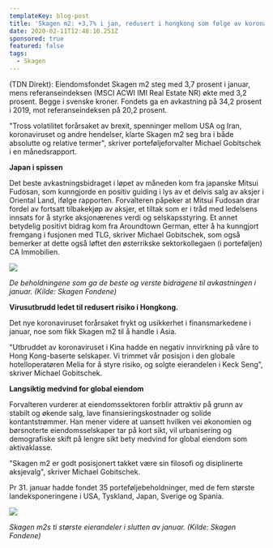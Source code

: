 ```yaml
---
templateKey: blog-post
title: 'Skagen m2: +3,7% i jan, redusert i hongkong som følge av koronavirus'
date: 2020-02-11T12:48:10.251Z
sponsored: true
featured: false
tags:
  - Skagen
---
```

(TDN Direkt): Eiendomsfondet Skagen m2 steg med 3,7 prosent i januar, mens referanseindeksen (MSCI ACWI IMI Real Estate NR) økte med 3,2 prosent. Begge i svenske kroner. Fondets ga en avkastning på 34,2 prosent i 2019, mot referanseindeksen på 20,2 prosent.



"Tross volatilitet forårsaket av brexit, spenninger mellom USA og Iran, koronaviruset og andre hendelser, klarte Skagen m2 seg bra i både absolutte og relative termer", skriver porteføljeforvalter Michael Gobitschek i en månedsrapport.



**Japan i spissen**



Det beste avkastningsbidraget i løpet av måneden kom fra japanske Mitsui Fudosan, som kunngjorde en positiv guiding i lys av et delvis salg av aksjer i Oriental Land, ifølge rapporten. Forvalteren påpeker at Mitsui Fudosan drar fordel av fortsatt tilbakekjøp av aksjer, et tiltak som er i tråd med ledelsens innsats for å styrke aksjonærenes verdi og selskapsstyring. Et annet betydelig positivt bidrag kom fra Aroundtown German, etter å ha kunngjort fremgang i fusjonen med TLG, skriver Michael Gobitschek, som også bemerker at dette også løftet den østerrikske sektorkollegaen (i porteføljen) CA Immobilien.

![](/img/m2.png)

_De beholdningene som ga de beste og verste bidragene til avkastningen i januar. (Kilde: Skagen Fondene)_



**Virusutbrudd ledet til redusert risiko i Hongkong.**



Det nye koronaviruset forårsaket frykt og usikkerhet i finansmarkedene i januar, noe som fikk Skagen m2 til å handle i Asia.



"Utbruddet av koronaviruset i Kina hadde en negativ innvirkning på våre to Hong Kong-baserte selskaper. Vi trimmet vår posisjon i den globale hotelloperatøren Melia for å styre risiko, og solgte eierandelen i Keck Seng", skriver Michael Gobitschek.



**Langsiktig medvind for global eiendom**



Forvalteren vurderer at eiendomssektoren forblir attraktiv på grunn av stabilt og økende salg, lave finansieringskostnader og solide kontantstrømmer. Han mener videre at uansett hvilken vei økonomien og børsnoterte eiendomsselskaper tar på kort sikt, vil urbanisering og demografiske skift på lengre sikt bety medvind for global eiendom som aktivaklasse.



"Skagen m2 er godt posisjonert takket være sin filosofi og disiplinerte aksjevalg", skriver Michael Gobitschek.



Pr 31. januar hadde fondet 35 porteføljebeholdninger, med de fem største landeksponeringene i USA, Tyskland, Japan, Sverige og Spania.



![](/img/m22.png)

_Skagen m2s ti største eierandeler i slutten av januar. (Kilde: Skagen Fondene)_
